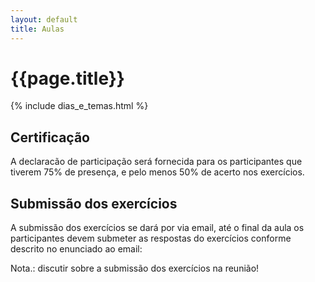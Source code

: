 ```yaml
---
layout: default
title: Aulas
---
```


# {{page.title}}

{% include dias_e_temas.html %}

## Certificação

A declaracão de participação será fornecida para os participantes que tiverem 75% de presença, e pelo menos
50% de acerto nos exercícios.

## Submissão dos exercícios

A submissão dos exercícios se dará por via email, até o final da aula os participantes devem submeter as
respostas do exercícios conforme descrito no enunciado ao email: <???????????????>

Nota.: discutir sobre a submissão dos exercícios na reunião!
